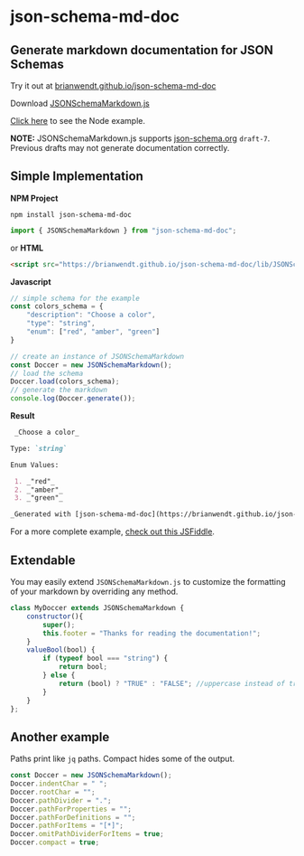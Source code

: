 
# json-schema-md-doc
## Generate markdown documentation for JSON Schemas
Try it out at [brianwendt.github.io/json-schema-md-doc](https://brianwendt.github.io/json-schema-md-doc)

Download [JSONSchemaMarkdown.js](https://raw.githubusercontent.com/BrianWendt/json-schema-md-doc/master/docs/lib/JSONSchemaMarkdown.js)

[Click here](https://github.com/BrianWendt/json-schema-md-doc/tree/master/samples/node) to see the Node example.

**NOTE:** JSONSchemaMarkdown.js supports [json-schema.org](https://json-schema.org/) `draft-7`. Previous drafts may not generate documentation correctly.

## Simple Implementation
**NPM Project**
```
npm install json-schema-md-doc
```

```javascript
import { JSONSchemaMarkdown } from "json-schema-md-doc";
```
or
**HTML**
``` html
<script src="https://brianwendt.github.io/json-schema-md-doc/lib/JSONSchemaMarkdown.js"></script>
```
**Javascript**
``` javascript
// simple schema for the example
const colors_schema = {
	"description": "Choose a color",
	"type": "string",
	"enum": ["red", "amber", "green"]
}

// create an instance of JSONSchemaMarkdown 
const Doccer = new JSONSchemaMarkdown();
// load the schema
Doccer.load(colors_schema);
// generate the markdown
console.log(Doccer.generate());
```
**Result**
``` markdown
 _Choose a color_

Type: `string`

Enum Values: 

 1. _"red"_
 2. _"amber"_
 3. _"green"_

_Generated with [json-schema-md-doc](https://brianwendt.github.io/json-schema-md-doc/)_
```
For a more complete example, [check out this JSFiddle](https://jsfiddle.net/OntoDevelopment/a0hmcndu/).

## Extendable
You may easily extend `JSONSchemaMarkdown.js` to customize the formatting of your markdown by overriding any method.
``` javascript
class MyDoccer extends JSONSchemaMarkdown {
    constructor(){
        super();
        this.footer = "Thanks for reading the documentation!";
    }
    valueBool(bool) {
        if (typeof bool === "string") {
            return bool;
        } else {
            return (bool) ? "TRUE" : "FALSE"; //uppercase instead of true/false
        }
    }
};
```

## Another example

Paths print like `jq` paths.
Compact hides some of the output.

```javascript
const Doccer = new JSONSchemaMarkdown();
Doccer.indentChar = " ";
Doccer.rootChar = "";
Doccer.pathDivider = ".";
Doccer.pathForProperties = "";
Doccer.pathForDefinitions = "";
Doccer.pathForItems = "[*]";
Doccer.omitPathDividerForItems = true;
Doccer.compact = true;
```